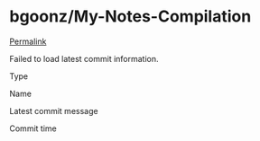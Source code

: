 # bgoonz/My-Notes-Compilation

 [Permalink](https://github.com/bgoonz/My-Notes-Compilation/tree/5c73ced517bacd62856ac6e4d4022b7c5264d4fb/.gitbook/assets)

 Failed to load latest commit information.

Type

Name

Latest commit message

Commit time


